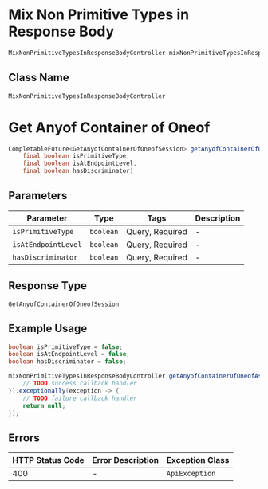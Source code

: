 # Mix Non Primitive Types in Response Body

```java
MixNonPrimitiveTypesInResponseBodyController mixNonPrimitiveTypesInResponseBodyController = client.getMixNonPrimitiveTypesInResponseBodyController();
```

## Class Name

`MixNonPrimitiveTypesInResponseBodyController`


# Get Anyof Container of Oneof

```java
CompletableFuture<GetAnyofContainerOfOneofSession> getAnyofContainerOfOneofAsync(
    final boolean isPrimitiveType,
    final boolean isAtEndpointLevel,
    final boolean hasDiscriminator)
```

## Parameters

| Parameter | Type | Tags | Description |
|  --- | --- | --- | --- |
| `isPrimitiveType` | `boolean` | Query, Required | - |
| `isAtEndpointLevel` | `boolean` | Query, Required | - |
| `hasDiscriminator` | `boolean` | Query, Required | - |

## Response Type

`GetAnyofContainerOfOneofSession`

## Example Usage

```java
boolean isPrimitiveType = false;
boolean isAtEndpointLevel = false;
boolean hasDiscriminator = false;

mixNonPrimitiveTypesInResponseBodyController.getAnyofContainerOfOneofAsync(isPrimitiveType, isAtEndpointLevel, hasDiscriminator).thenAccept(result -> {
    // TODO success callback handler
}).exceptionally(exception -> {
    // TODO failure callback handler
    return null;
});
```

## Errors

| HTTP Status Code | Error Description | Exception Class |
|  --- | --- | --- |
| 400 | - | `ApiException` |

